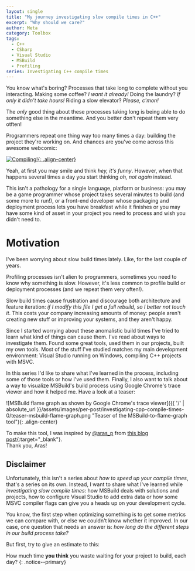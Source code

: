 ```yaml
---
layout: single
title: "My journey investigating slow compile times in C++"
excerpt: "Why should we care?"
author: Meta
category: Toolbox
tags:
  - C++
  - CSharp
  - Visual Studio
  - MSBuild
  - Profiling
series: Investigating C++ compile times
---
```


You know what's boring? Processes that take long to complete without you interacting. Making some coffee? *I want it already!* Doing the laundry? *If only it didn't take hours!* Riding a slow elevator? *Please, c'mon!*

The *only* good thing about these processes taking long is being able to do something else in the meantime. And you better don't repeat them very otften!

Programmers repeat one thing way too many times a day: building the project they're working on. And chances are you've come across this awesome webcomic:

[![Compiling!](https://imgs.xkcd.com/comics/compiling.png "Compiling!"){: .align-center}](https://xkcd.com/303/)

Yeah, at first you may smile and think *hey, it's funny*. However, when that happens several times a day you start thinking *oh, not again* instead.

This isn't a pathology for a single language, platform or business: you may be a game programmer whose project takes several minutes to build (and some more to run!), or a front-end developer whose packaging and deployment process lets you have breakfast while it finishes or you may have some kind of asset in your project you need to process and wish you didn't need to.

# Motivation

I've been worrying about slow build times lately. Like, for the last couple of years.

Profiling processes isn't alien to programmers, sometimes you need to know why something is slow. However, it's less common to profile build or deployment processes (and we repeat them very often!).

Slow build times cause frustration and discourage both architecture and feature iteration: *if I modify this file I get a full rebuild, so I better not touch it*. This costs your company increasing amounts of money: people aren't creating new stuff or improving your systems, and they aren't happy.

Since I started worrying about these anomalistic build times I've tried to learn what kind of things can cause them. I've read about ways to investigate them. Found some great tools, used them in our projects, built my own tools. Most of the stuff I've studied matches my main development environment: Visual Studio running on Windows, compiling C++ projects with MSVC.

In this series I'd like to share what I've learned in the process, including some of those tools or how I've used them. Finally, I also want to talk about a way to visualize MSBuild's build process using Google Chrome's trace viewer and how it helped me. Have a look at a teaser:

![MSBuild flame graph as shown by Google Chrome's trace viewer]({{ '/' | absolute_url }}/assets/images/per-post/investigating-cpp-compile-times-0/teaser-msbuild-flame-graph.png "Teaser of the MSBuild-to-flame-graph tool"){: .align-center}

To make this tool, I was inspired by [@aras_p](https://twitter.com/aras_p) from [this blog post](https://aras-p.info/blog/2019/01/16/time-trace-timeline-flame-chart-profiler-for-Clang/){:target="_blank"}.  
Thank you, Aras!

## Disclaimer

Unfortunately, this isn't a series about *how to speed up your compile times*, that's a series on its own. Instead, I want to share what I've learned while *investigating slow compile times*: how MSBuild deals with solutions and projects, how to configure Visual Studio to add extra data or how some MSVC compiler flags can give you a heads up on your development cycle.

You know, the first step when optimizing something is to get some metrics we can compare with, or else we couldn't know whether it improved. In our case, one question that needs an answer is: *how long do the different steps in our build process take?*

But first, try to give an estimate to this:

How much time **you think** you waste waiting for your project to build, each day?
{: .notice--primary}
